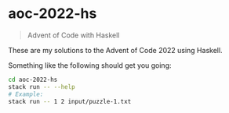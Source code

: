 # aoc-2022-hs
> Advent of Code with Haskell

These are my solutions to the Advent of Code 2022 using Haskell.

Something like the following should get you going:

```bash
cd aoc-2022-hs
stack run -- --help
# Example:
stack run -- 1 2 input/puzzle-1.txt
```